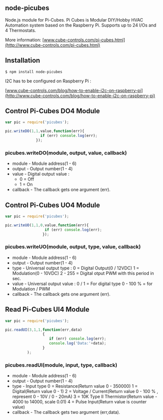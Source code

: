## node-picubes   

Node.js module for Pi-Cubes.
Pi Cubes is Modular DIY/Hobby HVAC Automation system based on the Raspberry Pi. 
Supports up to 24 I/Os and 4 Thermostats.

More information: [www.cube-controls.com/pi-cubes.html](http://www.cube-controls.com/pi-cubes.html)

## Installation

    $ npm install node-picubes

I2C has to be configured on Raspberry Pi :

[www.cube-controls.com/blog/how-to-enable-i2c-on-raspberry-pi](http://www.cube-controls.com/blog/how-to-enable-i2c-on-raspberry-pi)

## Control Pi-Cubes DO4 Module

```js
var pic = require('picubes');

pic.writeDO(1,1,value,function(err){
	            if (err) console.log(err);
   	          });
```

### picubes.writeDO(module, output, value, callback)

- module - Module address(1 - 6)
- output - Output number(1 - 4)
- value  - Digital output value :
  - 0 = Off
  - 1 = On
- callback - The callback gets one argument (err).

## Control Pi-Cubes UO4 Module

```js
var pic = require('picubes');

pic.writeUO(1,1,0,value,function(err){
	              if (err) console.log(err);
   	             });
```

### picubes.writeUO(module, output, type, value, callback)

- module - Module address(1 - 6)
- output - Output number(1 - 4)
- type   - Universal output type :
			 0 = Digital Output(0 / 12VDC)
			 1 = Modulation(0 - 10VDC)
			 2 - 255 = Digital otput PWM with this period in sec.
- value  - Universal output value :
             0 / 1 = For digital type
			 0 - 100 % = for Modulation / PWM
- callback - The callback gets one argument (err).

## Read Pi-Cubes UI4 Module

```js
var pic = require('picubes');

pic.readUI(3,1,1,function(err,data)
                 {
	                if (err) console.log(err);
                    console.log('Data:'+data);
   	             }
          );
```

### picubes.readUI(module, input, type, callback)

- module - Module address(1 - 6)
- output - Output number(1 - 4)
- type   - Input type
              0 = Resistance(Return value 0 - 350000)
			  1 = Digital(Return value 0 - 1)
              2 = Voltage / Current(Return value 0 - 100 % , represent 0 - 10V / 0 - 20mA)
			  3 = 10K Type II Thermistor(Return value - 4000 to 14000, scale 0.01)
			  4 = Pulse Input(Return value is counter value)
- callback - The callback gets two argument (err,data).

